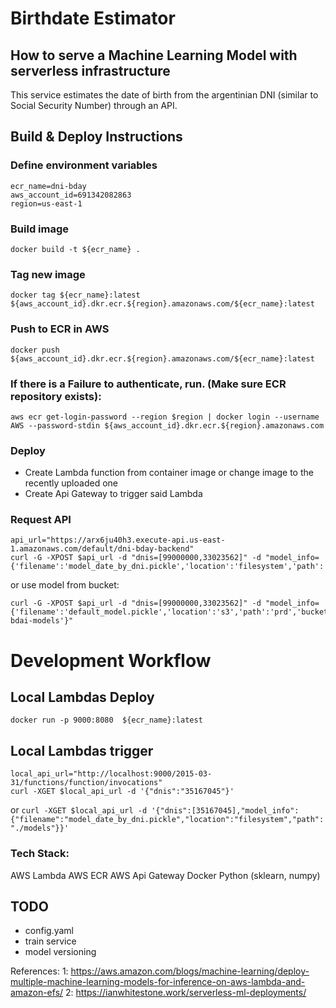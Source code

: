 # Birthdate Estimator
## How to serve a Machine Learning Model with serverless infrastructure
This service estimates the date of birth from the argentinian DNI (similar to Social Security Number) through an API.

## Build & Deploy Instructions

### Define environment variables
```
ecr_name=dni-bday
aws_account_id=691342082863
region=us-east-1
```

### Build image
`docker build -t ${ecr_name} .`

### Tag new image
`docker tag ${ecr_name}:latest ${aws_account_id}.dkr.ecr.${region}.amazonaws.com/${ecr_name}:latest`

### Push to ECR in AWS
`docker push ${aws_account_id}.dkr.ecr.${region}.amazonaws.com/${ecr_name}:latest`
### If there is a Failure to authenticate, run. (Make sure ECR repository exists):
`aws ecr get-login-password --region $region | docker login --username AWS --password-stdin ${aws_account_id}.dkr.ecr.${region}.amazonaws.com`

### Deploy
* Create Lambda function from container image or change image to the recently uploaded one
* Create Api Gateway to trigger said Lambda

### Request API
```
api_url="https://arx6ju40h3.execute-api.us-east-1.amazonaws.com/default/dni-bday-backend"
curl -G -XPOST $api_url -d "dnis=[99000000,33023562]" -d "model_info={'filename':'model_date_by_dni.pickle','location':'filesystem','path':'./models'}"
```
or use model from bucket:
```
curl -G -XPOST $api_url -d "dnis=[99000000,33023562]" -d "model_info={'filename':'default_model.pickle','location':'s3','path':'prd','bucket':'dni-bdai-models'}"
```

# Development Workflow

## Local Lambdas Deploy
`docker run -p 9000:8080  ${ecr_name}:latest`

## Local Lambdas trigger
```
local_api_url="http://localhost:9000/2015-03-31/functions/function/invocations"
curl -XGET $local_api_url -d '{"dnis":"35167045"}'
```
or
`curl -XGET $local_api_url -d '{"dnis":[35167045],"model_info":{"filename":"model_date_by_dni.pickle","location":"filesystem","path":"./models"}}'`

### Tech Stack:
AWS Lambda
AWS ECR
AWS Api Gateway
Docker
Python (sklearn, numpy)

## TODO
* config.yaml
* train service
* model versioning

References:
1: https://aws.amazon.com/blogs/machine-learning/deploy-multiple-machine-learning-models-for-inference-on-aws-lambda-and-amazon-efs/
2: https://ianwhitestone.work/serverless-ml-deployments/
